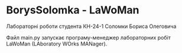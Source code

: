 # BorysSolomka - LaWoMan
Лабораторні роботи студента КН-24-1 Соломки Бориса Олеговича

Файл main.py запускає програму-менеджер лабораторних робіт LaWoMan (LAboratory WOrks MANager).
